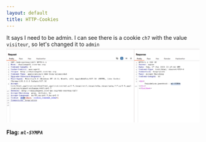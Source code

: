 ```yaml
---
layout: default
title: HTTP-Cookies
---
```


It says I need to be admin. I can see there is a cookie `ch7` with the value `visiteur`, so let's changed it to `admin`
![FLAG](./images/HTTP-Cookies.png)

**Flag:** ***`ml-SYMPA`***
